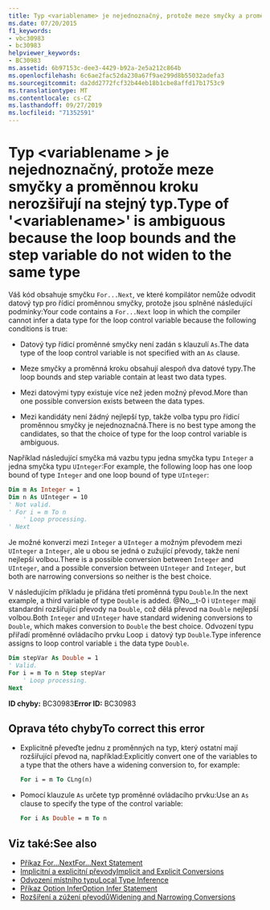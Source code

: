 ```yaml
---
title: Typ <variablename> je nejednoznačný, protože meze smyčky a proměnnou kroku nerozšiřují na stejný typ.
ms.date: 07/20/2015
f1_keywords:
- vbc30983
- bc30983
helpviewer_keywords:
- BC30983
ms.assetid: 6b97153c-dee3-4429-b92a-2e5a212c864b
ms.openlocfilehash: 6c6ae2fac52da230a67f9ae299d8b55032adefa3
ms.sourcegitcommit: da2dd2772fcf32b44eb18b1cbe8affd17b1753c9
ms.translationtype: MT
ms.contentlocale: cs-CZ
ms.lasthandoff: 09/27/2019
ms.locfileid: "71352591"
---
```

# <a name="type-of-variablename-is-ambiguous-because-the-loop-bounds-and-the-step-variable-do-not-widen-to-the-same-type"></a><span data-ttu-id="1510c-102">Typ \<variablename > je nejednoznačný, protože meze smyčky a proměnnou kroku nerozšiřují na stejný typ.</span><span class="sxs-lookup"><span data-stu-id="1510c-102">Type of '\<variablename>' is ambiguous because the loop bounds and the step variable do not widen to the same type</span></span>
<span data-ttu-id="1510c-103">Váš kód obsahuje smyčku `For...Next`, ve které kompilátor nemůže odvodit datový typ pro řídicí proměnnou smyčky, protože jsou splněné následující podmínky:</span><span class="sxs-lookup"><span data-stu-id="1510c-103">Your code contains a `For...Next` loop in which the compiler cannot infer a data type for the loop control variable because the following conditions is true:</span></span>  
  
- <span data-ttu-id="1510c-104">Datový typ řídicí proměnné smyčky není zadán s klauzulí `As`.</span><span class="sxs-lookup"><span data-stu-id="1510c-104">The data type of the loop control variable is not specified with an `As` clause.</span></span>  
  
- <span data-ttu-id="1510c-105">Meze smyčky a proměnná kroku obsahují alespoň dva datové typy.</span><span class="sxs-lookup"><span data-stu-id="1510c-105">The loop bounds and step variable contain at least two data types.</span></span>  
  
- <span data-ttu-id="1510c-106">Mezi datovými typy existuje více než jeden možný převod.</span><span class="sxs-lookup"><span data-stu-id="1510c-106">More than one possible conversion exists between the data types.</span></span>  
  
- <span data-ttu-id="1510c-107">Mezi kandidáty není žádný nejlepší typ, takže volba typu pro řídicí proměnnou smyčky je nejednoznačná.</span><span class="sxs-lookup"><span data-stu-id="1510c-107">There is no best type among the candidates, so that the choice of type for the loop control variable is ambiguous.</span></span>  
  
 <span data-ttu-id="1510c-108">Například následující smyčka má vazbu typu jedna smyčka typu `Integer` a jedna smyčka typu `UInteger`:</span><span class="sxs-lookup"><span data-stu-id="1510c-108">For example, the following loop has one loop bound of type `Integer` and one loop bound of type `UInteger`:</span></span>  
  
```vb  
Dim m As Integer = 1  
Dim n As UInteger = 10  
' Not valid.  
' For i = m To n  
    ' Loop processing.  
' Next  
```  
  
 <span data-ttu-id="1510c-109">Je možné konverzi mezi `Integer` a `UInteger` a možným převodem mezi `UInteger` a `Integer`, ale u obou se jedná o zužující převody, takže není nejlepší volbou.</span><span class="sxs-lookup"><span data-stu-id="1510c-109">There is a possible conversion between `Integer` and `UInteger`, and a possible conversion between `UInteger` and `Integer`, but both are narrowing conversions so neither is the best choice.</span></span>  
  
 <span data-ttu-id="1510c-110">V následujícím příkladu je přidána třetí proměnná typu `Double`.</span><span class="sxs-lookup"><span data-stu-id="1510c-110">In the next example, a third variable of type `Double` is added.</span></span> <span data-ttu-id="1510c-111">@No__t-0 i `UInteger` mají standardní rozšiřující převody na `Double`, což dělá převod na `Double` nejlepší volbou.</span><span class="sxs-lookup"><span data-stu-id="1510c-111">Both `Integer` and `UInteger` have standard widening conversions to `Double`, which makes conversion to `Double` the best choice.</span></span> <span data-ttu-id="1510c-112">Odvození typu přiřadí proměnné ovládacího prvku Loop `i` datový typ `Double`.</span><span class="sxs-lookup"><span data-stu-id="1510c-112">Type inference assigns to loop control variable `i` the data type `Double`.</span></span>  
  
```vb  
Dim stepVar As Double = 1  
' Valid.  
For i = m To n Step stepVar  
    ' Loop processing.  
Next  
```  
  
 <span data-ttu-id="1510c-113">**ID chyby:** BC30983</span><span class="sxs-lookup"><span data-stu-id="1510c-113">**Error ID:** BC30983</span></span>  
  
## <a name="to-correct-this-error"></a><span data-ttu-id="1510c-114">Oprava této chyby</span><span class="sxs-lookup"><span data-stu-id="1510c-114">To correct this error</span></span>  
  
- <span data-ttu-id="1510c-115">Explicitně převeďte jednu z proměnných na typ, který ostatní mají rozšiřující převod na, například:</span><span class="sxs-lookup"><span data-stu-id="1510c-115">Explicitly convert one of the variables to a type that the others have a widening conversion to, for example:</span></span>  
  
    ```vb  
    For i = m To CLng(n)  
    ```  
  
- <span data-ttu-id="1510c-116">Pomocí klauzule `As` určete typ proměnné ovládacího prvku:</span><span class="sxs-lookup"><span data-stu-id="1510c-116">Use an `As` clause to specify the type of the control variable:</span></span>  
  
    ```vb  
    For i As Double = m To n   
    ```  
  
## <a name="see-also"></a><span data-ttu-id="1510c-117">Viz také:</span><span class="sxs-lookup"><span data-stu-id="1510c-117">See also</span></span>

- [<span data-ttu-id="1510c-118">Příkaz For...Next</span><span class="sxs-lookup"><span data-stu-id="1510c-118">For...Next Statement</span></span>](../../visual-basic/language-reference/statements/for-next-statement.md)
- [<span data-ttu-id="1510c-119">Implicitní a explicitní převody</span><span class="sxs-lookup"><span data-stu-id="1510c-119">Implicit and Explicit Conversions</span></span>](../../visual-basic/programming-guide/language-features/data-types/implicit-and-explicit-conversions.md)
- [<span data-ttu-id="1510c-120">Odvození místního typu</span><span class="sxs-lookup"><span data-stu-id="1510c-120">Local Type Inference</span></span>](../../visual-basic/programming-guide/language-features/variables/local-type-inference.md)
- [<span data-ttu-id="1510c-121">Příkaz Option Infer</span><span class="sxs-lookup"><span data-stu-id="1510c-121">Option Infer Statement</span></span>](../../visual-basic/language-reference/statements/option-infer-statement.md)
- [<span data-ttu-id="1510c-122">Rozšíření a zúžení převodů</span><span class="sxs-lookup"><span data-stu-id="1510c-122">Widening and Narrowing Conversions</span></span>](../../visual-basic/programming-guide/language-features/data-types/widening-and-narrowing-conversions.md)
